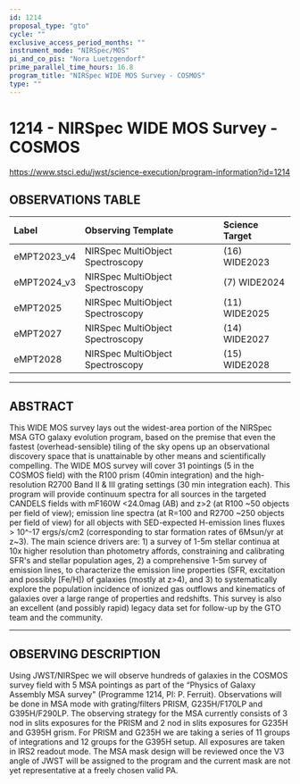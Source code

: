 ```yaml
---
id: 1214
proposal_type: "gto"
cycle: ""
exclusive_access_period_months: ""
instrument_mode: "NIRSpec/MOS"
pi_and_co_pis: "Nora Luetzgendorf"
prime_parallel_time_hours: 16.8
program_title: "NIRSpec WIDE MOS Survey - COSMOS"
type: ""
---
```

# 1214 - NIRSpec WIDE MOS Survey - COSMOS
https://www.stsci.edu/jwst/science-execution/program-information?id=1214
## OBSERVATIONS TABLE
| Label        | Observing Template              | Science Target      |
| :----------- | :------------------------------ | :------------------ |
| eMPT2023_v4  | NIRSpec MultiObject Spectroscopy | (16) WIDE2023       |
| eMPT2024_v3  | NIRSpec MultiObject Spectroscopy | (7) WIDE2024        |
| eMPT2025     | NIRSpec MultiObject Spectroscopy | (11) WIDE2025       |
| eMPT2027     | NIRSpec MultiObject Spectroscopy | (14) WIDE2027       |
| eMPT2028     | NIRSpec MultiObject Spectroscopy | (15) WIDE2028       |

---

## ABSTRACT

This WIDE MOS survey lays out the widest-area portion of the NIRSpec MSA GTO galaxy evolution program, based on the premise that even the fastest (overhead-sensible) tiling of the sky opens up an observational discovery space that is unattainable by other means and scientifically compelling. The WIDE MOS survey will cover 31 pointings (5 in the COSMOS field) with the R100 prism (40min integration) and the high-resolution R2700 Band II & III grating settings (30 min integration each). This program will provide continuum spectra for all sources in the targeted CANDELS fields with mF160W <24.0mag (AB) and z>2 (at R100 ~50 objects per field of view); emission line spectra (at R=100 and R2700 ~250 objects per field of view) for all objects with SED-expected H-emission lines fluxes > 10^-17 ergs/s/cm2 (corresponding to star formation rates of 6Msun/yr at z~3). The main science drivers are: 1) a survey of 1-5m stellar continua at 10x higher resolution than photometry affords, constraining and calibrating SFR's and stellar population ages, 2) a comprehensive 1-5m survey of emission lines, to characterize the emission line properties (SFR, excitation and possibly [Fe/H]) of galaxies (mostly at z>4), and 3) to systematically explore the population incidence of ionized gas outflows and kinematics of galaxies over a large range of properties and redshifts. This survey is also an excellent (and possibly rapid) legacy data set for follow-up by the GTO team and the community.

---

## OBSERVING DESCRIPTION

Using JWST/NIRSpec we will observe hundreds of galaxies in the COSMOS survey field with 5 MSA pointings as part of the “Physics of Galaxy Assembly MSA survey" (Programme 1214, PI: P. Ferruit). Observations will be done in MSA mode with grating/filters PRISM, G235H/F170LP and G395H/F290LP. The observing strategy for the MSA currently consists of 3 nod in slits exposures for the PRISM and 2 nod in slits exposures for G235H and G395H grism. For PRISM and G235H we are taking a series of 11 groups of integrations and 12 groups for the G395H setup. All exposures are taken in IRS2 readout mode. The MSA mask design will be reviewed once the V3 angle of JWST will be assigned to the program and the current mask are not yet representative at a freely chosen valid PA.
